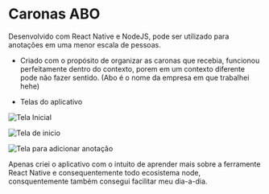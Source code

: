 # Caronas ABO
Desenvolvido com React Native e NodeJS, pode ser utilizado para anotações em uma menor escala de pessoas.
* Criado com o propósito de organizar as caronas que recebia, funcionou perfeitamente dentro do contexto, porem em um contexto
diferente pode não fazer sentido. (Abo é o nome da empresa em que trabalhei hehe)

* Telas do aplicativo

![Tela Inicial](https://i.imgur.com/s8EzB9M.png)

![Tela de inicio](https://i.imgur.com/t34hbxb.png)

![Tela para adicionar anotação](https://i.imgur.com/tjZcxuq.png)

Apenas criei o aplicativo com o intuito de aprender mais sobre a ferramente React Native e consequentemente todo ecosistema node,
consquentemente também consegui facilitar meu dia-a-dia.
